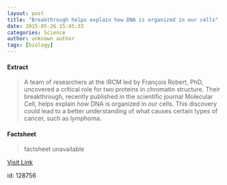 ```yaml
---
layout: post
title: "Breakthrough helps explain how DNA is organized in our cells"
date: 2015-05-26 15:45:33
categories: Science
author: unknown author
tags: [biology]
---
```



#### Extract
>A team of researchers at the IRCM led by François Robert, PhD, uncovered a critical role for two proteins in chromatin structure. Their breakthrough, recently published in the scientific journal Molecular Cell, helps explain how DNA is organized in our cells. This discovery could lead to a better understanding of what causes certain types of cancer, such as lymphoma.

#### Factsheet
>factsheet unavailable

[Visit Link](http://phys.org/news351859510.html)

id:  128756
